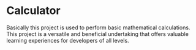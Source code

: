 # Calculator
Basically this project is used to perform basic mathematical calculations. This project is a versatile and beneficial undertaking that offers valuable learning experiences for developers of all levels.
